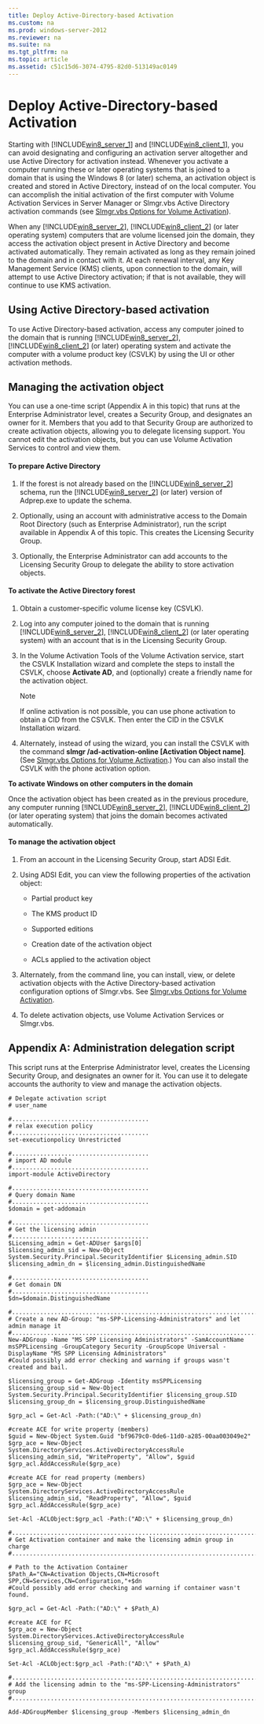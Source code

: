 ```yaml
---
title: Deploy Active-Directory-based Activation
ms.custom: na
ms.prod: windows-server-2012
ms.reviewer: na
ms.suite: na
ms.tgt_pltfrm: na
ms.topic: article
ms.assetid: c51c15d6-3074-4795-82d0-513149ac0149
---
```

# Deploy Active-Directory-based Activation
Starting with [!INCLUDE[win8_server_1](includes/win8_server_1_md.md)] and [!INCLUDE[win8_client_1](includes/win8_client_1_md.md)], you can avoid designating and configuring an activation server altogether and use Active Directory for activation instead. Whenever you activate a computer running these or later operating systems that is joined to a domain that is using the Windows 8 \(or later\) schema, an activation object is created and stored in Active Directory, instead of on the local computer. You can accomplish the initial activation of the first computer with Volume Activation Services in Server Manager or Slmgr.vbs Active Directory activation commands \(see [Slmgr.vbs Options for Volume Activation](Slmgr.vbs-Options-for-Volume-Activation.md)\).

When any [!INCLUDE[win8_server_2](includes/win8_server_2_md.md)], [!INCLUDE[win8_client_2](includes/win8_client_2_md.md)] \(or later operating system\) computers that are volume licensed join the domain, they access the activation object present in Active Directory and become activated automatically. They remain activated as long as they remain joined to the domain and in contact with it. At each renewal interval, any Key Management Service \(KMS\) clients, upon connection to the domain, will attempt to use Active Directory activation; if that is not available, they will continue to use KMS activation.

## Using Active Directory\-based activation
To use Active Directory\-based activation, access any computer joined to the domain that is running [!INCLUDE[win8_server_2](includes/win8_server_2_md.md)], [!INCLUDE[win8_client_2](includes/win8_client_2_md.md)] \(or later\) operating system and activate the computer with a volume product key \(CSVLK\) by using the UI or other activation methods.

## Managing the activation object
You can use a one\-time script \(Appendix A in this topic\) that runs at the Enterprise Administrator level, creates a Security Group, and designates an owner for it. Members that you add to that Security Group are authorized to create activation objects, allowing you to delegate licensing support. You cannot edit the activation objects, but you can use Volume Activation Services to control and view them.

#### To prepare Active Directory

1.  If the forest is not already based on the [!INCLUDE[win8_server_2](includes/win8_server_2_md.md)] schema, run the [!INCLUDE[win8_server_2](includes/win8_server_2_md.md)] \(or later\) version of Adprep.exe to update the schema.

2.  Optionally, using an account with administrative access to the Domain Root Directory \(such as Enterprise Administrator\), run the script available in Appendix A of this topic. This creates the Licensing Security Group.

3.  Optionally, the Enterprise Administrator can add accounts to the Licensing Security Group to delegate the ability to store activation objects.

#### To activate the Active Directory forest

1.  Obtain a customer\-specific volume license key \(CSVLK\).

2.  Log into any computer joined to the domain that is running [!INCLUDE[win8_server_2](includes/win8_server_2_md.md)], [!INCLUDE[win8_client_2](includes/win8_client_2_md.md)] \(or later operating system\) with an account that is in the Licensing Security Group.

3.  In the Volume Activation Tools of the Volume Activation service, start the CSVLK Installation wizard and complete the steps to install the CSVLK, choose **Activate AD**, and \(optionally\) create a friendly name for the activation object.

    > [!NOTE]
    > If online activation is not possible, you can use phone activation to obtain a CID from the CSVLK. Then enter the CID in the CSVLK Installation wizard.

4.  Alternately, instead of using the wizard, you can install the CSVLK with the command **slmgr \/ad\-activation\-online <Product Key> \[Activation Object name\]**. \(See [Slmgr.vbs Options for Volume Activation](Slmgr.vbs-Options-for-Volume-Activation.md).\) You can also install the CSVLK with the phone activation option.

**To activate Windows on other computers in the domain**

Once the activation object has been created as in the previous procedure, any computer running [!INCLUDE[win8_server_2](includes/win8_server_2_md.md)], [!INCLUDE[win8_client_2](includes/win8_client_2_md.md)] \(or later operating system\) that joins the domain becomes activated automatically.

#### To manage the activation object

1.  From an account in the Licensing Security Group, start ADSI Edit.

2.  Using ADSI Edit, you can view the following properties of the activation object:

    -   Partial product key

    -   The KMS product ID

    -   Supported editions

    -   Creation date of the activation object

    -   ACLs applied to the activation object

3.  Alternately, from the command line, you can install, view, or delete activation objects with the Active Directory\-based activation configuration options of Slmgr.vbs. See [Slmgr.vbs Options for Volume Activation](Slmgr.vbs-Options-for-Volume-Activation.md).

4.  To delete activation objects, use Volume Activation Services or Slmgr.vbs.

## Appendix A: Administration delegation script
This script runs at the Enterprise Administrator level, creates the Licensing Security Group, and designates an owner for it. You can use it to delegate accounts the authority to view and manage the activation objects.

```
# Delegate activation script
# user_name

#.......................................
# relax execution policy
#.......................................
set-executionpolicy Unrestricted

#.......................................
# import AD module
#.......................................
import-module ActiveDirectory

#.......................................
# Query domain Name
#.......................................
$domain = get-addomain

#.......................................
# Get the licensing admin
#.......................................
$Licensing_admin = Get-ADUser $args[0]
$licensing_admin_sid = New-Object System.Security.Principal.SecurityIdentifier $Licensing_admin.SID 
$licensing_admin_dn = $licensing_admin.DistinguishedName

#.......................................
# Get domain DN
#.......................................
$dn=$domain.DistinguishedName

#..................................................................................
# Create a new AD-Group: "ms-SPP-Licensing-Administrators" and let admin manage it
#..................................................................................
New-ADGroup -Name "MS SPP Licensing Administrators" -SamAccountName msSPPLicensing -GroupCategory Security -GroupScope Universal -DisplayName "MS SPP Licensing Administrators"
#Could possibly add error checking and warning if groups wasn't created and bail.

$licensing_group = Get-ADGroup -Identity msSPPLicensing
$licensing_group_sid = New-Object System.Security.Principal.SecurityIdentifier $licensing_group.SID 
$licensing_group_dn = $licensing_group.DistinguishedName

$grp_acl = Get-Acl -Path:("AD:\" + $licensing_group_dn)

#create ACE for write property (members)
$guid = New-Object System.Guid "bf9679c0-0de6-11d0-a285-00aa003049e2"
$grp_ace = New-Object System.DirectoryServices.ActiveDirectoryAccessRule $licensing_admin_sid, "WriteProperty", "Allow", $guid
$grp_acl.AddAccessRule($grp_ace)

#create ACE for read property (members)
$grp_ace = New-Object System.DirectoryServices.ActiveDirectoryAccessRule $licensing_admin_sid, "ReadProperty", "Allow", $guid
$grp_acl.AddAccessRule($grp_ace)

Set-Acl -ACLObject:$grp_acl -Path:("AD:\" + $licensing_group_dn)

#......................................................................
# Get Activation container and make the licensing admin group in charge
#......................................................................

# Path to the Activation Container
$Path_A="CN=Activation Objects,CN=Microsoft SPP,CN=Services,CN=Configuration,"+$dn
#Could possibly add error checking and warning if container wasn't found.

$grp_acl = Get-Acl -Path:("AD:\" + $Path_A)

#create ACE for FC
$grp_ace = New-Object System.DirectoryServices.ActiveDirectoryAccessRule $licensing_group_sid, "GenericAll", "Allow"
$grp_acl.AddAccessRule($grp_ace)

Set-Acl -ACLObject:$grp_acl -Path:("AD:\" + $Path_A)

#........................................................................
# Add the licensing admin to the "ms-SPP-Licensing-Administrators" group
#........................................................................

Add-ADGroupMember $licensing_group -Members $licensing_admin_dn

```


